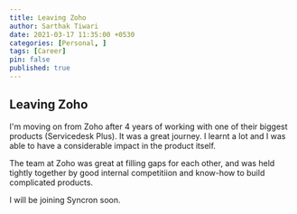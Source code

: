 ```yaml
---
title: Leaving Zoho
author: Sarthak Tiwari
date: 2021-03-17 11:35:00 +0530
categories: [Personal, ]
tags: [Career]
pin: false
published: true
---
```


## Leaving Zoho

I'm moving on from Zoho after 4 years of working with one of their biggest products (Servicedesk Plus). It was a great journey. I learnt a lot and I was able to have a considerable impact in the product itself.

The team at Zoho was great at filling gaps for each other, and was held tightly together by good internal competitiion and know-how to build complicated products.

I will be joining Syncron soon.